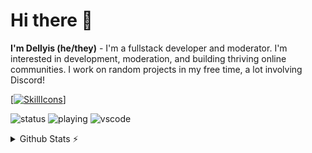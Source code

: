 # Hi there 👋
**I'm Dellyis (he/they)** - I'm a fullstack developer and moderator. I'm interested in development, moderation, and building thriving online communities. I work on random projects in my free time, a lot involving Discord!

<a href="#">[![SkillIcons](https://skillicons.dev/icons?i=js,nodejs,py,html,css,nuxt,vue,tailwind,django,fastapi,mongodb,redis,vscode,cloudflare,discord)]</a><br/>

![status](https://nocache.advaith.workers.dev?url=https://img.shields.io/endpoint?url=https://dev.discordprofiles.me/api/badge/status/465853102914928640?simple=true)
![playing](https://nocache.advaith.workers.dev?url=https://img.shields.io/endpoint?url=https://dev.discordprofiles.me/api/badge/playing/465853102914928640)
![vscode](https://nocache.advaith.workers.dev?url=https://img.shields.io/endpoint?url=https://dev.discordprofiles.me/api/badge/vscode/465853102914928640)

<details>
  <summary>Github Stats ⚡</summary>
  
  <a href="#">![Github stats](https://github-readme-stats.vercel.app/api?username=Dellyis&theme=blueberry&count_private=true&hide_border=true&line_height=20)</a>
  <a href="#">![Top Langs](https://github-readme-stats.vercel.app/api/top-langs/?username=Dellyis&layout=compact&theme=blueberry&count_private=true&hide_border=true)</a>
</details>

<!--
**Dellyis/Dellyis** is a ✨ _special_ ✨ repository because its `README.md` (this file) appears on your GitHub profile.

Here are some ideas to get you started:

- 🔭 I’m currently working on ...
- 🌱 I’m currently learning ...
- 👯 I’m looking to collaborate on ...
- 🤔 I’m looking for help with ...
- 💬 Ask me about ...
- 📫 How to reach me: ...
- 😄 Pronouns: ...
- ⚡ Fun fact: ...
-->
